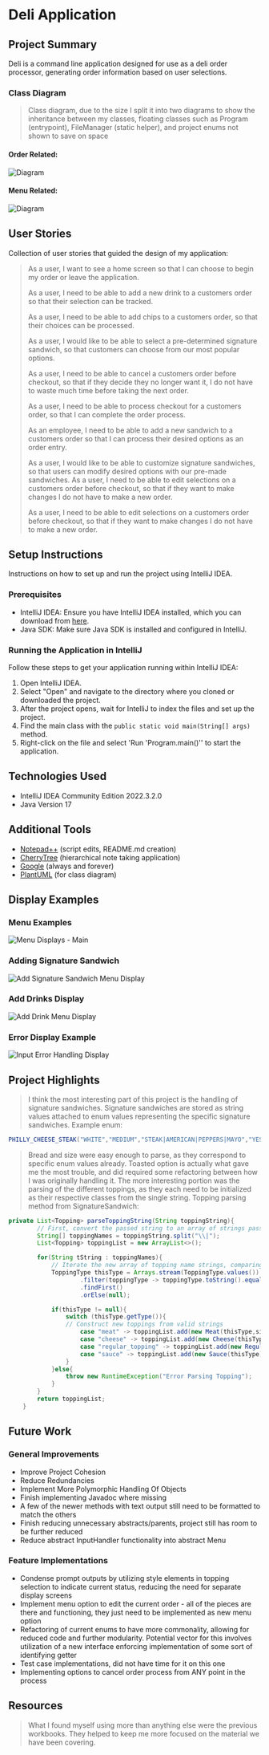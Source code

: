 # Deli Application

## Project Summary

Deli is a command line application designed for use as a deli order processor, generating order information based on user selections.

### Class Diagram

> Class diagram, due to the size I split it into two diagrams to show the inheritance between my classes, floating classes such as Program (entrypoint), FileManager (static helper), and project enums not shown to save on space

#### Order Related:

![Diagram](https://www.plantuml.com/plantuml/png/VPHTRjim383VTGgzBTcG2nZ5K6mTjW8RMYov06CngJ1PCaIv-nbszuanNSjAuJwu8lcHuW-LMqeGqz0vfTGRVOSdwr6t3eYGrEM_teCtFstxfFyghNVw617CuNUFZJw4lhV-pCB5b4QP6ltLKheHy_kBpT8X02KqZVuGWaFmMVrEdp49HfjjxSS05O0SjkgVcdApPmzfY5WbwQ73HkzJp3ZJ2ewK8hH9ZtuIYMb98jUmsIvAcc_vZkV1GIoTfdA5hHth-nuZTdRewWXa_t2Q-RiQiipb6qBA_hFYunCYuKArXw5TQXwYmIYz2No-JzXDStgO56F7mPWNpSRcJwDVvDoXvs3DTOKpihYNIuEZmz9Q5PvPwnF64xIexpzZUemsdsGo8l9eJ1YEhkQ_0EKeYr5cEVCIdNKakldIOeFkelK_9AkJW-SGfTnFlr84AljiUnAmpMSUIuqMRoYYWsI39tPJe_FDRbVqgT6MDAYh5hsEZNcogNAOaUaDh5Fran5y4eIgLfwHwIp4k6Hig5YnoyglH93DPKi52y2xlc9Ma_ms8_FcP6lNE-pG9rANyjS1wSyQL3TJu7dvIhggV1NblrlqXd-0_mC0)

#### Menu Related:

![Diagram](https://www.plantuml.com/plantuml/png/XLHTZjD037wVK_YDm2eNY5PeqL917wgkrEK0iudR7IdnXB435CJTwJYfguGW-ZAElyy_dpsT1nQVPEXQvzmR-8Z7G0XrwvcHNI31TFGrmlOJoXV6jAL-4FZb0ExWX7AG5EYapg89tBV-l4DcVy8AHkojKkj8nv2wnqWIQC1_SIlu5aCpHdYgiTsd_uUynDYY9_VREUqRzgd1j4CQjCyIOlwkHhVcJlXrG9OFJVCSrLiePIlOAMqqnyxx54Xoidql8H8N5xDxp7KgqEF--Vt8j0PfA6vAp6zvsT05-9H2ZGQQd9qFDAd9Jl_2admjCA4Zibv_XQ-x-kofQJ5TuaeunjHvsLnKZGgBg8SD-6giv7fAiUlpRRW3nXPhEOIVAY2VDm6NEMz-IF9iV03RosBe4oJdtbQiBhrjnierx6F2UOwRVklXuAdv7khNMHSsjaCuaPSXuMn-LleQd96hVSk-QOBybJx3zezAs7gzFw-XPwTBko_B-JOg20pUsRupGOq9K7cho5HpwLuCNl7HDCPiBEiS4pSdBKEDxsQYtfNbxF5GMjUts249E_qz83Nv1Ve3)

## User Stories

Collection of user stories that guided the design of my application:

> As a user, I want to see a home screen so that I can choose to begin my order or leave the application.
>
>As a user, I need to be able to add a new drink to a customers order so that their selection can be tracked.
>
>As a user, I need to be able to add chips to a customers order, so that their choices can be processed.
>
>As a user, I would like to be able to select a pre-determined signature sandwich, so that customers can choose from our most popular options.
>
>As a user, I need to be able to cancel a customers order before checkout, so that if they decide they no longer want it, I do not have to waste much time before taking the next order.
>
>As a user, I need to be able to process checkout for a customers order, so that I can complete the order process.
>
>As an employee, I need to be able to add a new sandwich to a customers order so that I can process their desired options as an order entry.
>
>As a user, I would like to be able to customize signature sandwiches, so that users can modify desired options with our pre-made sandwiches.
>As a user, I need to be able to edit selections on a customers order before checkout, so that if they want to make changes I do not have to make a new order.
>
>As a user, I need to be able to edit selections on a customers order before checkout, so that if they want to make changes I do not have to make a new order.

## Setup Instructions

Instructions on how to set up and run the project using IntelliJ IDEA.

### Prerequisites

- IntelliJ IDEA: Ensure you have IntelliJ IDEA installed, which you can download from [here](https://www.jetbrains.com/idea/download/).
- Java SDK: Make sure Java SDK is installed and configured in IntelliJ.

### Running the Application in IntelliJ

Follow these steps to get your application running within IntelliJ IDEA:

1. Open IntelliJ IDEA.
2. Select "Open" and navigate to the directory where you cloned or downloaded the project.
3. After the project opens, wait for IntelliJ to index the files and set up the project.
4. Find the main class with the `public static void main(String[] args)` method.
5. Right-click on the file and select 'Run 'Program.main()'' to start the application.

## Technologies Used

- IntelliJ IDEA Community Edition 2022.3.2.0
- Java Version 17

## Additional Tools

- [Notepad++](https://notepad-plus-plus.org/) (script edits, README.md creation)
- [CherryTree](https://www.giuspen.net/cherrytree/) (hierarchical note taking application)
- [Google](https://www.google.com/) (always and forever)
- [PlantUML](https://www.plantuml.com/) (for class diagram)

## Display Examples

### Menu Examples

![Menu Displays - Main](https://github.com/cpyup/deli/blob/main/screenshots/menus.png?raw=true)

### Adding Signature Sandwich

![Add Signature Sandwich Menu Display](https://github.com/cpyup/deli/blob/main/screenshots/signature_menu.png?raw=true)

### Add Drinks Display

![Add Drink Menu Display](https://github.com/cpyup/deli/blob/main/screenshots/add_drinks.png?raw=true)

### Error Display Example

![Input Error Handling Display](https://github.com/cpyup/deli/blob/main/screenshots/error_examples.png?raw=true)


## Project Highlights

> I think the most interesting part of this project is the handling of signature sandwiches. Signature sandwiches are stored as string values attached to enum values representing the specific signature sandwiches. Example enum:

```java
PHILLY_CHEESE_STEAK("WHITE","MEDIUM","STEAK|AMERICAN|PEPPERS|MAYO","YES");
```

> Bread and size were easy enough to parse, as they correspond to specific enum values already. Toasted option is actually what gave me the most trouble, and did required some refactoring between how I was originally handling it. The more interesting portion was the parsing of the different toppings, as they each need to be initialized as their respective classes from the single string. Topping parsing method from SignatureSandwich:

```java
private List<Topping> parseToppingString(String toppingString){
        // First, convert the passed string to an array of strings passed on separator
        String[] toppingNames = toppingString.split("\\|");
        List<Topping> toppingList = new ArrayList<>();

        for(String tString : toppingNames){
            // Iterate the new array of topping name strings, comparing each name to the ToppingType enum values 
            ToppingType thisType = Arrays.stream(ToppingType.values())
                    .filter(toppingType -> toppingType.toString().equalsIgnoreCase(tString))
                    .findFirst()
                    .orElse(null);

            if(thisType != null){
                switch (thisType.getType()){
                // Construct new toppings from valid strings
                    case "meat" -> toppingList.add(new Meat(thisType,size));
                    case "cheese" -> toppingList.add(new Cheese(thisType,size));
                    case "regular_topping" -> toppingList.add(new RegularTopping(thisType));
                    case "sauce" -> toppingList.add(new Sauce(thisType));
                }
            }else{
                throw new RuntimeException("Error Parsing Topping");
            }
        }
        return toppingList;
    }
```

## Future Work

### General Improvements

 - Improve Project Cohesion
 - Reduce Redundancies
 - Implement More Polymorphic Handling Of Objects
 - Finish implementing Javadoc where missing
 - A few of the newer methods with text output still need to be formatted to match the others
 - Finish reducing unnecessary abstracts/parents, project still has room to be further reduced 
 - Reduce abstract InputHandler functionality into abstract Menu
 
### Feature Implementations

 - Condense prompt outputs by utilizing style elements in topping selection to indicate current status, reducing the need for separate display screens
 - Implement menu option to edit the current order - all of the pieces are there and functioning, they just need to be implemented as new menu option
- Refactoring of current enums to have more commonality, allowing for reduced code and further modularity. Potential vector for this involves utilization of a new interface enforcing implementation of some sort of identifying getter
- Test case implementations, did not have time for it on this one
- Implementing options to cancel order process from ANY point in the process

## Resources

> What I found myself using more than anything else were the previous workbooks. They helped to keep me more focused on the material we have been covering. 